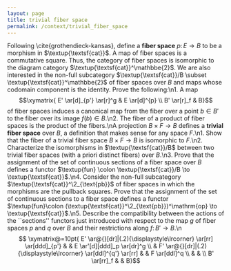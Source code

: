 ```yaml
---
layout: page
title: trivial fiber space
permalink: /context/trivial_fiber_space
---
```

Following \cite{grothendieck-kansas}, define a **fiber space** $p \colon E \to B$ to be a morphism in $\textup{\textsf{cat}}$.  A map of fiber spaces is a commutative square. Thus, the category of fiber spaces is isomorphic to the diagram category $\textup{\textsf{cat}}^\mathbbe{2}$. We are also interested in the non-full subcategory $\textup{\textsf{cat}}/B \subset \textup{\textsf{cat}}^\mathbbe{2}$ of fiber spaces over $B$ and maps whose codomain component is the identity. Prove the following:\n1. A map $$\xymatrix{ E' \ar[d]_{p'} \ar[r]^g & E \ar[d]^{p} \\ B' \ar[r]_f & B}$$of fiber spaces induces a canonical map from the fiber over a point $b \in B'$ to the fiber over its image $f(b) \in B$.\n2. The fiber of a product of fiber spaces is the product of the fibers.\nA projection $B \times F \to B$ defines a **trivial fiber space** over $B$, a definition that makes sense for any space $F$.\n1. Show that the fiber of a trivial fiber space $B \times F \to B$ is  isomorphic to $F$.\n2. Characterize the isomorphisms in $\textup{\textsf{cat}}/B$ between two trivial fiber spaces (with a priori distinct fibers) over $B$.\n3. Prove that the assignment of the set of continuous sections of a fiber space over $B$ defines a functor $\textup{fun} \colon \textup{\textsf{cat}}/B \to \textup{\textsf{cat}}$.\n4. Consider the non-full subcategory $\textup{\textsf{cat}}^\2_{\text{pb}}$ of fiber spaces in which the morphisms are the pullback squares.  Prove that the assignment of the set of continuous sections to a fiber space defines a functor $\textup{fun}\colon (\textup{\textsf{cat}}^\2_{\text{pb}})^\mathrm{op} \to \textup{\textsf{cat}}$.\n5. Describe the compatibility between the actions of the ``sections'' functors just introduced with respect to the map $g$ of fiber spaces $p$ and $q$ over $B$ and their restrictions along $f \colon B' \to B$.\n$$ \xymatrix@=10pt{ E' \ar@{}[dr]|(.2){\displaystyle\lrcorner} \ar[rr] \ar[ddd]_{p'} & & E  \ar'[d][ddd]_p \ar[dr]^g \\ & F' \ar@{}[dr]|(.2){\displaystyle\lrcorner} \ar[ddl]^{q'} \ar[rr] & & F \ar[ddl]^q \\ & & \\  B' \ar[rr]_f & & B}$$
